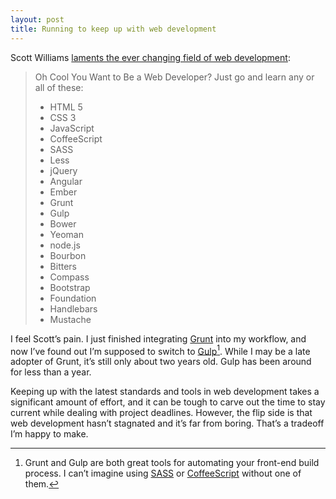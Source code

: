 ```yaml
---
layout: post
title: Running to keep up with web development
---
```

Scott Williams [laments the ever changing field of web development](http://blog.swilliams.me/words/2014/05/06/oh-cool-you-want-to-be-a-web-developer/):

> Oh Cool You Want to Be a Web Developer? Just go and learn any or all of these:
> * HTML 5
> * CSS 3
> * JavaScript
> * CoffeeScript
> * SASS
> * Less
> * jQuery
> * Angular
> * Ember
> * Grunt
> * Gulp
> * Bower
> * Yeoman
> * node.js
> * Bourbon
> * Bitters
> * Compass
> * Bootstrap
> * Foundation
> * Handlebars
> * Mustache

I feel Scott’s pain. I just finished integrating [Grunt](http://gruntjs.com/) into my workflow, and now I’ve found out I’m supposed to switch to [Gulp](http://gulpjs.com/)[^gruntgulp]. While I may be a late adopter of Grunt, it’s still only about two years old. Gulp has been around for less than a year.

Keeping up with the latest standards and tools in web development takes a significant amount of effort, and it can be tough to carve out the time to stay current while dealing with project deadlines. However, the flip side is that web development hasn’t stagnated and it’s far from boring. That’s a tradeoff I’m happy to make.

[^gruntgulp]: Grunt and Gulp are both great tools for automating your front-end build process. I can’t imagine using [SASS](http://sass-lang.com/) or [CoffeeScript](http://coffeescript.org/) without one of them.
